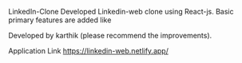LinkedIn-Clone
Developed Linkedin-web clone using React-js.
Basic primary features are added like 

Developed by karthik (please recommend the improvements).

Application Link
https://linkedin-web.netlify.app/
